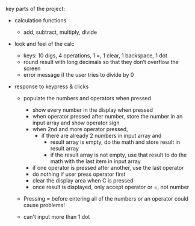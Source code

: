 key parts of the project:
- calculation functions
    * add, subtract, multiply, divide

- look and feel of the calc
    * keys: 10 digs, 4 operations, 1 =, 1 clear, 1 backspace, 1 dot
    * round result with long decimals so that they don’t overflow the screen
    * error message if the user tries to divide by 0
    
- response to  keypress & clicks
    * populate the numbers and operators when pressed
        * show every number in the display when pressed
        * when operator pressed after number, store the number in an input array and show operator sign
        * when 2nd and more operator pressed, 
            * if there are already 2 numbers in input array and 
                * result array is empty, do the math and store result in result array
                * if the result array is not empty, use that result to do the math with the last item in input array
        * if one operator is pressed after another, use the last operator
        * do nothing if user press operator first        
        * clear the display area when C is pressed
        * once result is displayed, only accept operator or =, not number
    
    * Pressing = before entering all of the numbers or an operator could cause problems!
    * can't input more than 1 dot